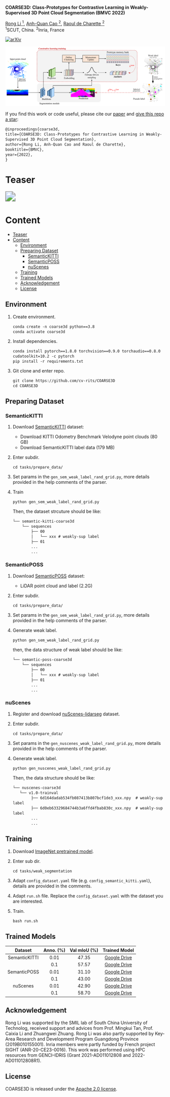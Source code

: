 

**COARSE3D: Class-Prototypes for Contrastive Learning in Weakly-Supervised 3D Point Cloud Segmentation (BMVC 2022)** 

[Rong Li <sup>1</sup>](https://rongli.tech/),
[Anh-Quan Cao <sup>2</sup>](https://anhquancao.github.io),
[Raoul de Charette <sup>2</sup>](https://team.inria.fr/rits/membres/raoul-de-charette/)  
<sup>1</sup>SCUT, China. <sup>2</sup>Inria, France


[![arXiv](https://img.shields.io/badge/arXiv-Paper-purple.svg)](https://arxiv.org/pdf/2210.01784.pdf)

<!---![visitors](https://visitor-badge.glitch.me/badge?page_id=cv-rits/COARSE3D)--->

![ARCH](./Figures/arch.png)

If you find this work or code useful, please cite our [paper](https://arxiv.org/pdf/2210.01784.pdf) and [give this repo a star](https://github.com/cv-rits/COARSE3D/stargazers):
```
@inproceedings{coarse3d,
title={COARSE3D: Class-Prototypes for Contrastive Learning in Weakly-Supervised 3D Point Cloud Segmentation},
author={Rong Li, Anh-Quan Cao and Raoul de Charette},
booktitle={BMVC},
year={2022},
}
```

# Teaser

<img src="./Figures/newgif-crop.gif" style="zoom: 200%;" />


# Content
- [Teaser](#teaser)
- [Content](#content)
  - [Environment](#environment)
  - [Preparing Dataset](#preparing-dataset)
    - [SemanticKITTI](#semantickitti)
    - [SemanticPOSS](#semanticposs)
    - [nuScenes](#nuscenes)
  - [Training](#training)
  - [Trained Models](#trained-models)
  - [Acknowledgement](#acknowledgement)
  - [License](#license)


## Environment
1. Create environment.
    ```
    conda create -n coarse3d python==3.8
    conda activate coarse3d
    ```
2. Install dependencies.
    ```
    conda install pytorch==1.8.0 torchvision==0.9.0 torchaudio==0.8.0 cudatoolkit=10.2 -c pytorch
    pip install -r requirements.txt
    ```
3. Git clone and enter repo.
    ```
    git clone https://github.com/cv-rits/COARSE3D
    cd COARSE3D
    ```
       


## Preparing Dataset
### SemanticKITTI

1. Download [SemanticKITTI](http://semantic-kitti.org/dataset.html) dataset:
    - Download KITTI Odometry Benchmark Velodyne point clouds (80 GB)
    - Download SemanticKITTI label data (179 MB)

2. Enter subdir.
    ```
    cd tasks/prepare_data/
    ```

3. Set params in the `gen_sem_weak_label_rand_grid.py`, more details provided in the help comments of the parser.
4. Train
    ```
    python gen_sem_weak_label_rand_grid.py
    ```
    
    Then, the dataset strcuture should be like:
    
    ```
    └── semantic-kitti-coarse3d
        └── sequences
            ├── 00
            │   └── xxx # weakly-sup label
            ├── 01
            ...
            ...
    ```


### SemanticPOSS

1. Download [SemanticPOSS](http://www.poss.pku.edu.cn/download.html) dataset:
    - LiDAR point cloud and label (2.2G)

2. Enter subdir.
    ```
    cd tasks/prepare_data/
    ```
3. Set params in the `gen_sem_weak_label_rand_grid.py`, more details provided in the help comments of the parser.

4. Generate weak label.
    ```
    python gen_sem_weak_label_rand_grid.py
    ```
    then, the data structure of weak label should be like:
    ```
    └── semantic-poss-coarse3d
        └── sequences
            ├── 00
            │   └── xxx # weakly-sup label
            ├── 01
            ...
            ...
    ```
    

### nuScenes

1. Register and download [nuScenes-lidarseg](https://www.nuscenes.org/nuscenes#download) dataset.

2. Enter subdir.
    ```
    cd tasks/prepare_data/
    ```

3. Set params in the `gen_nuscenes_weak_label_rand_grid.py`, more details provided in the help comments of the parser.

4. Generate weak label.
    
    ```
    python gen_nuscenes_weak_label_rand_grid.py
    ```
    Then, the data structure should be like:
    ```
    └── nuscenes-coarse3d
       └── v1.0-trainval
            ├── 6d164dadab534fb087413b807bcf1de3_xxx.npy  # weakly-sup label
            ├── 6d0eb63329684744b3a6ffd4fbab830c_xxx.npy  # weakly-sup label
            ...
            ...
    ```
    

## Training 

1. Download [ImageNet pretrained model](https://drive.google.com/file/d/12eFcX5waDEQBOUOgs7L63XkXU3-2HpZG/view?usp=sharing).
 
2. Enter sub dir.
    ```
    cd tasks/weak_segmentation
    ```

3. Adapt `config_dataset.yaml` file (e.g. `config_semantic_kitti.yaml`), details are provided in the comments.

4. Adapt `run.sh` file. Replace the `config_dataset.yaml` with the dataset you are interested.

5. Train.
    ```
    bash run.sh
    ```


## Trained Models


 **Dataset**   | **Anno. (%)** | **Val mIoU (%)** | **Trained Model** 
:-------------:|:--------------:|:------------:|:-----------------:
 SemanticKITTI | 0.01          | 47.35        | [Google Drive](https://drive.google.com/file/d/18KLAppY17ukrpd-A8_ywd2WojBUePowy/view?usp=sharing)  
  </br>        | 0.1           | 57.57        | [Google Drive](https://drive.google.com/file/d/1VPx8MDM-Ty0D4prd_c38FpWVEKWj2lxq/view?usp=sharing)  
 SemanticPOSS  | 0.01          | 31.10        | [Google Drive](https://drive.google.com/file/d/1buMlljeQArvQc4jFI5ri1H7n-Wg80iH4/view?usp=sharing)  
  </br>        | 0.1           | 43.00        | [Google Drive](https://drive.google.com/file/d/1O2CPnU25PTSVlrijMSyQ6Lji_FWaL_ZU/view?usp=sharing)  
 nuScenes      | 0.01          | 42.90        | [Google Drive](https://drive.google.com/file/d/1aT7kHXTZYK51NBRsdIGw6xogcESFLN2N/view?usp=sharing)  
  </br>        | 0.1           | 58.70        | [Google Drive](https://drive.google.com/file/d/18eyAghfzxGWV8Kvqlb73w0QMlMt55YxJ/view?usp=sharing)

<!--- 
Download the trained model you are interested, and put it on the `checkpoint` of config file. 
--->


## Acknowledgement
 Rong Li was supported by the SMIL lab of South China University of Technolog, received support and advices from Prof. Mingkui Tan, Prof. Caixia Li and Zhuangwei Zhuang. Rong Li was also partly supported by Key-Area Research and Development Program Guangdong Province (2019B010155001). Inria members were partly funded by French project SIGHT (ANR-20-CE23-0016). This work was performed using HPC resources from GENCI–IDRIS (Grant 2021-AD011012808 and 2022-AD011012808R1).


## License
COARSE3D is released under the [Apache 2.0 license](./LICENSE).  
